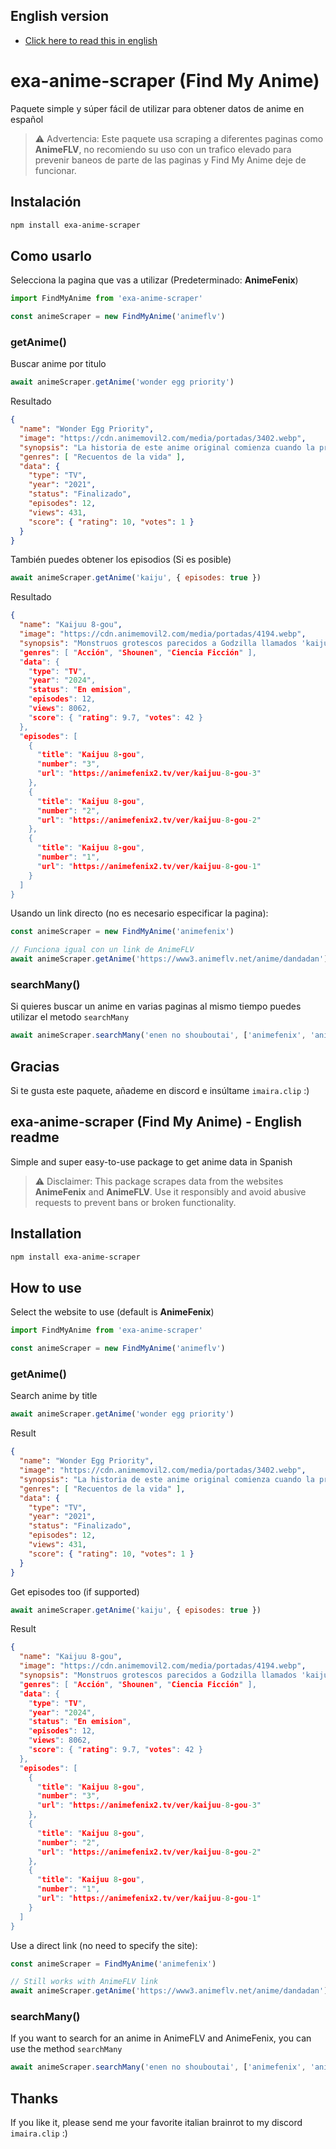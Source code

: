 ## English version
- [Click here to read this in english](#exa-anime-scraper-find-my-anime---english-readme)

# exa-anime-scraper (Find My Anime)

Paquete simple y súper fácil de utilizar para obtener datos de anime en español

> ⚠️ Advertencia: Este paquete usa scraping a diferentes paginas como **AnimeFLV**, no recomiendo su uso con un trafico elevado para prevenir baneos de parte de las paginas y Find My Anime deje de funcionar.

## Instalación
```bash
npm install exa-anime-scraper
```
## Como usarlo
Selecciona la pagina que vas a utilizar (Predeterminado: **AnimeFenix**)
```js
import FindMyAnime from 'exa-anime-scraper'

const animeScraper = new FindMyAnime('animeflv')
```

### getAnime()

Buscar anime por titulo
```js
await animeScraper.getAnime('wonder egg priority')
```

Resultado
```JSON
{
  "name": "Wonder Egg Priority",
  "image": "https://cdn.animemovil2.com/media/portadas/3402.webp",
  "synopsis": "La historia de este anime original comienza cuando la protagonista, una chica de 14 años llamada Ai Ohto, escucha una misteriosa voz mientras camina por la noche en su pueblo natal. Esa voz le otorga un huevo y le indica: “Si deseas cambiar el futuro, solo tienes que elegir ahora. Ahora, cree en ti misma y rompe el huevo”. ",
  "genres": [ "Recuentos de la vida" ],
  "data": {
    "type": "TV",
    "year": "2021",
    "status": "Finalizado",
    "episodes": 12,
    "views": 431,
    "score": { "rating": 10, "votes": 1 }
  }
}
```

También puedes obtener los episodios (Si es posible)
```js
await animeScraper.getAnime('kaiju', { episodes: true })
```

Resultado
```JSON
{                                                                                                                                                    
  "name": "Kaijuu 8-gou",
  "image": "https://cdn.animemovil2.com/media/portadas/4194.webp",
  "synopsis": "Monstruos grotescos parecidos a Godzilla llamados 'kaijuu' han estado apareciendo en Japón durante muchos años. Para combatir a estas bestias, una unidad militar de élite conocida como Cuerpo de Defensa arriesga sus vidas a diario para proteger a los civiles. Una vez que una criatura muere, los "barrenderos", que trabajan bajo la Professional Kaijuu Cleaner Corporation, se encargan de deshacerse de sus restos.',
  "genres": [ "Acción", "Shounen", "Ciencia Ficción" ],
  "data": {
    "type": "TV",
    "year": "2024",
    "status": "En emision",
    "episodes": 12,
    "views": 8062,
    "score": { "rating": 9.7, "votes": 42 }
  },
  "episodes": [
    {
      "title": "Kaijuu 8-gou",
      "number": "3",
      "url": "https://animefenix2.tv/ver/kaijuu-8-gou-3"
    },
    {
      "title": "Kaijuu 8-gou",
      "number": "2",
      "url": "https://animefenix2.tv/ver/kaijuu-8-gou-2"
    },
    {
      "title": "Kaijuu 8-gou",
      "number": "1",
      "url": "https://animefenix2.tv/ver/kaijuu-8-gou-1"
    }
  ]
}
```

Usando un link directo (no es necesario especificar la pagina):
```js
const animeScraper = new FindMyAnime('animefenix')

// Funciona igual con un link de AnimeFLV
await animeScraper.getAnime('https://www3.animeflv.net/anime/dandadan')
```

### searchMany()
Si quieres buscar un anime en varias paginas al mismo tiempo puedes utilizar el metodo `searchMany`
```js
await animeScraper.searchMany('enen no shouboutai', ['animefenix', 'animeflv']) // return array
```

## Gracias

Si te gusta este paquete, añademe en discord e insúltame `imaira.clip` :)

## exa-anime-scraper (Find My Anime) - English readme
Simple and super easy-to-use package to get anime data in Spanish

> ⚠️ Disclaimer: This package scrapes data from the websites **AnimeFenix** and **AnimeFLV**. Use it responsibly and avoid abusive requests to prevent bans or broken functionality.

## Installation
```bash
npm install exa-anime-scraper
```
## How to use
Select the website to use (default is **AnimeFenix**)
```js
import FindMyAnime from 'exa-anime-scraper'

const animeScraper = new FindMyAnime('animeflv')
```

### getAnime()

Search anime by title
```js
await animeScraper.getAnime('wonder egg priority')
```

Result
```JSON
{
  "name": "Wonder Egg Priority",
  "image": "https://cdn.animemovil2.com/media/portadas/3402.webp",
  "synopsis": "La historia de este anime original comienza cuando la protagonista, una chica de 14 años llamada Ai Ohto, escucha una misteriosa voz mientras camina por la noche en su pueblo natal. Esa voz le otorga un huevo y le indica: “Si deseas cambiar el futuro, solo tienes que elegir ahora. Ahora, cree en ti misma y rompe el huevo”. ",
  "genres": [ "Recuentos de la vida" ],
  "data": {
    "type": "TV",
    "year": "2021",
    "status": "Finalizado",
    "episodes": 12,
    "views": 431,
    "score": { "rating": 10, "votes": 1 }
  }
}
```

Get episodes too (if supported)
```js
await animeScraper.getAnime('kaiju', { episodes: true })
```

Result
```JSON
{                                                                                                                                                    
  "name": "Kaijuu 8-gou",
  "image": "https://cdn.animemovil2.com/media/portadas/4194.webp",
  "synopsis": "Monstruos grotescos parecidos a Godzilla llamados 'kaijuu' han estado apareciendo en Japón durante muchos años. Para combatir a estas bestias, una unidad militar de élite conocida como Cuerpo de Defensa arriesga sus vidas a diario para proteger a los civiles. Una vez que una criatura muere, los "barrenderos", que trabajan bajo la Professional Kaijuu Cleaner Corporation, se encargan de deshacerse de sus restos.',
  "genres": [ "Acción", "Shounen", "Ciencia Ficción" ],
  "data": {
    "type": "TV",
    "year": "2024",
    "status": "En emision",
    "episodes": 12,
    "views": 8062,
    "score": { "rating": 9.7, "votes": 42 }
  },
  "episodes": [
    {
      "title": "Kaijuu 8-gou",
      "number": "3",
      "url": "https://animefenix2.tv/ver/kaijuu-8-gou-3"
    },
    {
      "title": "Kaijuu 8-gou",
      "number": "2",
      "url": "https://animefenix2.tv/ver/kaijuu-8-gou-2"
    },
    {
      "title": "Kaijuu 8-gou",
      "number": "1",
      "url": "https://animefenix2.tv/ver/kaijuu-8-gou-1"
    }
  ]
}
```

Use a direct link (no need to specify the site):
```js
const animeScraper = FindMyAnime('animefenix')

// Still works with AnimeFLV link
await animeScraper.getAnime('https://www3.animeflv.net/anime/dandadan')
```

### searchMany()
If you want to search for an anime in AnimeFLV and AnimeFenix, you can use the method `searchMany`
```js
await animeScraper.searchMany('enen no shouboutai', ['animefenix', 'animeflv']) // return array
```

## Thanks

If you like it, please send me your favorite italian brainrot to my discord `imaira.clip` :)
